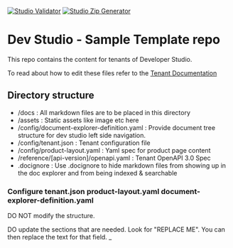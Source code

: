 [![Studio Validator](https://github.com/Fiserv/unified-merchant-master/actions/workflows/validator.yaml/badge.svg)](https://github.com/Fiserv/unified-merchant-master/actions/workflows/validator.yaml) [![Studio Zip Generator](https://github.com/Fiserv/unified-merchant-master/actions/workflows/zip-generator.yaml/badge.svg)](https://github.com/Fiserv/unified-merchant-master/actions/workflows/zip-generator.yaml)

# Dev Studio - Sample Template repo

This repo contains the content for tenants of Developer Studio.

To read about how to edit these files refer to the [Tenant Documentation](https://github.com/fiserv/tenant-docs)


## Directory structure

- /docs : All markdown files are to be placed in this directory
- /assets :  Static assets like image etc here
- /config/document-explorer-definition.yaml : Provide document tree structure for dev studio left side navigation.
- /config/tenant.json : Tenant configuration file
- /config/product-layout.yaml : Yaml spec for product page content
- /reference/[api-version]/openapi.yaml : Tenant OpenAPI 3.0 Spec
- .docignore : Use .docignore to hide markdown files from showing up in the doc explorer and from being indexed & searchable

### Configure tenant.json product-layout.yaml document-explorer-definition.yaml

DO NOT modify the structure.

DO update the sections that are needed.  Look for "REPLACE ME".  You can then replace the text for that field.
_